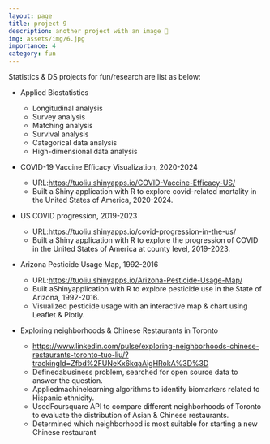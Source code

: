 ```yaml
---
layout: page
title: project 9
description: another project with an image 🎉
img: assets/img/6.jpg
importance: 4
category: fun
---
```


Statistics & DS projects for fun/research are list as below: 


- Applied Biostatistics
  - Longitudinal analysis
  - Survey analysis
  - Matching analysis
  - Survival analysis
  - Categorical data analysis
  - High-dimensional data analysis

- COVID-19 Vaccine Efficacy Visualization, 2020-2024
  - URL:https://tuoliu.shinyapps.io/COVID-Vaccine-Efficacy-US/
  - Built a Shiny application with R to explore covid-related mortality in the United States of America, 2020-2024.
- US COVID progression, 2019-2023
  - URL:https://tuoliu.shinyapps.io/covid-progression-in-the-us/
  - Built a Shiny application with R to explore the progression of COVID in the United States of America at county level, 2019-2023.
- Arizona Pesticide Usage Map, 1992-2016
  - URL:https://tuoliu.shinyapps.io/Arizona-Pesticide-Usage-Map/
  - Built aShinyapplication with R to explore pesticide use in the State of Arizona, 1992-2016.
  - Visualized pesticide usage with an interactive map & chart using Leaflet & Plotly.
- Exploring neighborhoods & Chinese Restaurants in Toronto
  - https://www.linkedin.com/pulse/exploring-neighborhoods-chinese-restaurants-toronto-tuo-liu/?trackingId=Zfbd%2FUNeKx6kqaAigHRokA%3D%3D
  - Definedabusiness problem, searched for open source data to answer the question.
  - Appliedmachinelearning algorithms to identify biomarkers related to Hispanic ethnicity.
  - UsedFoursquare API to compare different neighborhoods of Toronto to evaluate the distribution of Asian & Chinese restaurants.
  - Determined which neighborhood is most suitable for starting a new Chinese restaurant

